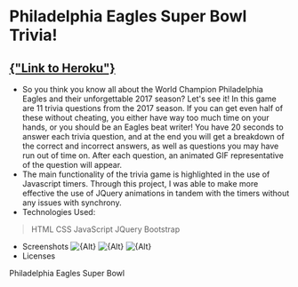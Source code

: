 # Philadelphia Eagles Super Bowl Trivia!
[{"Link to Heroku"}](http://url/a.png)
---
* So you think you know all about the World Champion Philadelphia Eagles and their unforgettable 2017 season? Let's see it! In this game are 11 trivia questions from the 2017 season. If you can get even half of these without cheating, you either have way too much time on your hands, or you should be an Eagles beat writer! You have 20 seconds to answer each trivia question, and at the end you will get a breakdown of the correct and incorrect answers, as well as questions you may have run out of time on. After each question, an animated GIF representative of the question will appear.
* The main functionality of the trivia game is highlighted in the use of Javascript timers. Through this project, I was able to make more effective the use of JQuery animations in tandem with the timers without any issues with synchrony.
* Technologies Used:
> HTML
> CSS
> JavaScript
> JQuery
> Bootstrap
* Screenshots
![{Alt}](./assets/screenshot)
![{Alt}](http://url/a.png)
![{Alt}](http://url/a.png)
* Licenses

Philadelphia Eagles Super Bowl